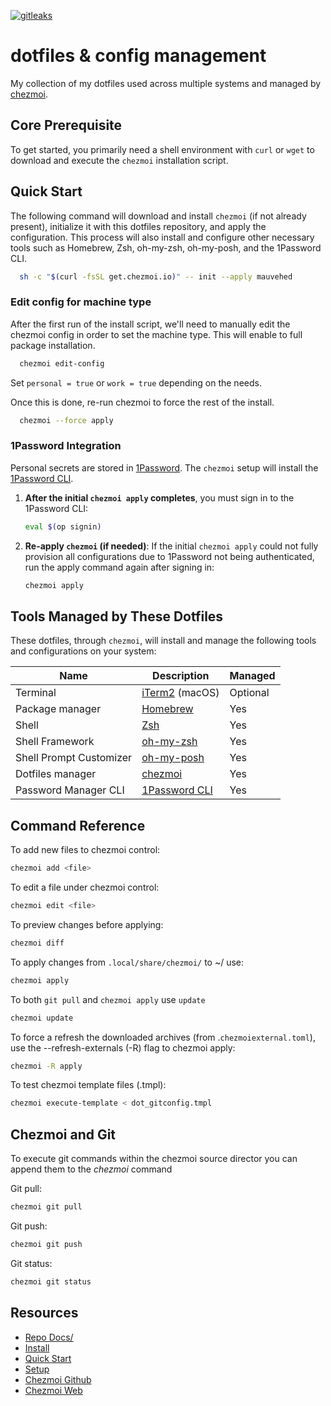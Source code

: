 [![gitleaks](https://github.com/mauvehed/dotfiles/actions/workflows/gitleaks.yml/badge.svg)](https://github.com/mauvehed/dotfiles/actions/workflows/gitleaks.yml)

# dotfiles & config management

My collection of my dotfiles used across multiple systems and managed by [chezmoi](https://www.github.com/twpayne/chezmoi).

## Core Prerequisite

To get started, you primarily need a shell environment with `curl` or `wget` to download and execute the `chezmoi` installation script.

## Quick Start

The following command will download and install `chezmoi` (if not already present), initialize it with this dotfiles repository, and apply the configuration. This process will also install and configure other necessary tools such as Homebrew, Zsh, oh-my-zsh, oh-my-posh, and the 1Password CLI.

```sh
  sh -c "$(curl -fsSL get.chezmoi.io)" -- init --apply mauvehed
```
### Edit config for machine type

After the first run of the install script, we'll need to manually edit the chezmoi config in order to set the machine type. This will enable to full package installation.

```sh
  chezmoi edit-config
```

Set `personal = true` or `work = true` depending on the needs. 

Once this is done, re-run chezmoi to force the rest of the install.

```sh
  chezmoi --force apply
```

### 1Password Integration

Personal secrets are stored in [1Password](https://1password.com). The `chezmoi` setup will install the [1Password CLI](https://developer.1password.com/docs/cli/).

1.  **After the initial `chezmoi apply` completes**, you must sign in to the 1Password CLI:
    ```sh
    eval $(op signin)
    ```
2.  **Re-apply `chezmoi` (if needed)**: If the initial `chezmoi apply` could not fully provision all configurations due to 1Password not being authenticated, run the apply command again after signing in:
    ```sh
    chezmoi apply
    ```

## Tools Managed by These Dotfiles

These dotfiles, through `chezmoi`, will install and manage the following tools and configurations on your system:

| Name                | Description                                       | Managed |
| ------------------- | ------------------------------------------------- | -------- |
| Terminal            | [iTerm2](https://iterm2.com) (macOS)              | Optional |
| Package manager     | [Homebrew](https://brew.sh/)                      | Yes      |
| Shell               | [Zsh](https://www.zsh.org/)                       | Yes      |
| Shell Framework     | [oh-my-zsh](https://ohmyzsh.org/)                 | Yes      |
| Shell Prompt Customizer | [oh-my-posh](https://ohmyposh.dev)              | Yes      |
| Dotfiles manager    | [chezmoi](https://chezmoi.io/)                    | Yes      |
| Password Manager CLI| [1Password CLI](https://www.1password.com/)       | Yes      |

## Command Reference

To add new files to chezmoi control:

```sh
chezmoi add <file>
```

To edit a file under chezmoi control:

```sh
chezmoi edit <file>
```

To preview changes before applying:

```sh
chezmoi diff
```

To apply changes from `.local/share/chezmoi/` to ~/ use:

```sh
chezmoi apply
```

To both `git pull` and `chezmoi apply` use `update`

```sh
chezmoi update
```

To force a refresh the downloaded archives (from .`chezmoiexternal.toml`), use the --refresh-externals (-R) flag to chezmoi apply:

```sh
chezmoi -R apply
```

To test chezmoi template files (.tmpl):
```sh
chezmoi execute-template < dot_gitconfig.tmpl
```

## Chezmoi and Git

To execute git commands within the chezmoi source director you can append them to the *chezmoi* command

Git pull:

```sh
chezmoi git pull
```

Git push:

```sh
chezmoi git push
```

Git status:

```sh
chezmoi git status
```

## Resources

* [Repo Docs/](docs/)
* [Install](https://www.chezmoi.io/install/)
* [Quick Start](https://www.chezmoi.io/quick-start/#using-chezmoi-across-multiple-machines)
* [Setup](https://www.chezmoi.io/user-guide/setup/)
* [Chezmoi Github](https://github.com/twpayne/chezmoi)
* [Chezmoi Web](https://chezmoi.io)
